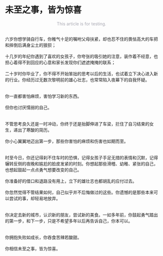 # 未至之事，皆为惊喜

<!--more-->

<div id="aplayer"></div>  
<script>  
	const ap = new APlayer({
		container: document.getElementById('aplayer'),
		fixed: true,
		autoplay: true,
	    audio: [{
	        name: 'Rain after summer',
	        artist: '羽肿',
	        url: 'https://music.163.com/song/media/outer/url?id=430685732.mp3',
	        cover: '/images/post/rain_after_summer.jpg'
	    }]
	});
</script>  

<center style="color:#a9a9b3">This article is for testing.</center>  
<br />  

六岁你想学骑自行车，你稚气十足的嘱咐父母扶紧，却也忍不住的畏怯高大的车把和摔倒后满身尘土的狼狈；  
<br />
十几岁的年纪你遇到了喜欢的女孩子，你夸张的吸引她的注意，装作着不经意，也担心着得不到回应的心意和家长发现你们遮遮掩掩的联系；  
<br />
二十岁时你毕业了，你不得不开始笨拙的思考以后的生活，也试着立下决心进入新的行业。你经历过无数次黎明前的雄心壮志，也常常陷入夜幕下的自我怀疑。  
<br />  
你一直都害怕麻烦，害怕学习新的东西。  
<br />
但你也讨厌懦弱的自己。  
<br />  
不管思考良久还是一时冲动，你终于还是抬脚伸进了车梁，拦住了自习结束的女生，递出了寒酸的简历。  
<br />
你小心翼翼地迈出第一步，那些你害怕的麻烦和伤害也如期而至。  
<br />  
时至今日，你还记得刹不住车时的恐惧，记得女孩子手足无措的表情和沉默，记得辗转反侧的夜晚和尴尬的脸皮发紧的时刻。你想起那些滑稽、幼稚、紧张的自己，也想起鼓起一点点勇气想要改变的自己。  
<br />
你准备好的借口和退路没有用上，立下的雄壮志也都胡乱的应付过去。  
<br />
你忽然觉得不管结果如何，自己似乎并不后悔做过的这些。你遗憾的是那些本来可以尝试的事，却轻易地放弃。  
<br />  
你决定去新的城市，认识新的朋友，尝试新的美食。一如多年前，你鼓起勇气踏出的第一步，和下一步，只是不希望多年以后再告诉自己，你本可以。  
<br />  
你拥抱失败如成长，你吞食苦辣若酸甜。  
<br />
你相信未至之事，皆为惊喜。 
